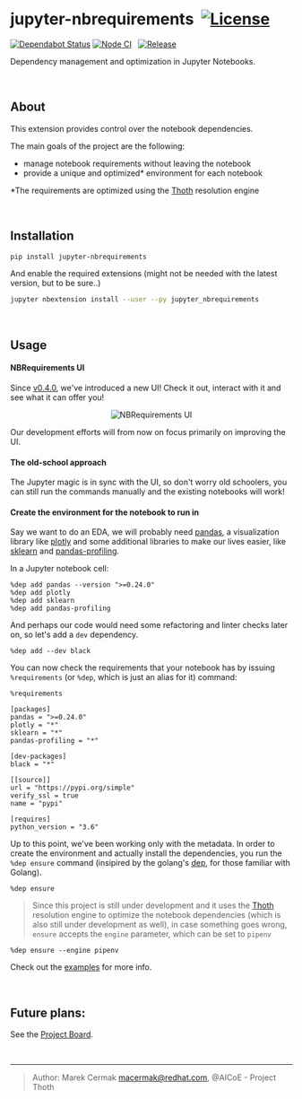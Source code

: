 # jupyter-nbrequirements &nbsp;[![License](https://img.shields.io/github/license/mashape/apistatus.svg?label=License)](https://github.com/thoth-station/jupyter-nbrequirements/blob/master/LICENSE)

[![Dependabot Status](https://api.dependabot.com/badges/status?host=github&repo=thoth-station/jupyter-nbrequirements)](https://dependabot.com)
[![Node CI](https://github.com/cermakm/jupyter-nbrequirements/workflows/Node%20CI/badge.svg)](https://github.com/cermakm/jupyter-nbrequirements/actions) &nbsp;
[![Release](https://img.shields.io/github/v/tag/cermakm/jupyter-nbrequirements.svg?sort=semver&label=Release)](https://github.com/thoth-station/jupyter-nbrequirements/releases/latest)



Dependency management and optimization in Jupyter Notebooks.

<br>

## About

This extension provides control over the notebook dependencies.

The main goals of the project are the following:

  - manage notebook requirements without leaving the notebook
  - provide a unique and optimized* environment for each notebook

*The requirements are optimized using the [Thoth] resolution engine

<br>

## Installation

```bash
pip install jupyter-nbrequirements
```

And enable the required extensions (might not be needed with the latest version, but to be sure..)

```bash
jupyter nbextension install --user --py jupyter_nbrequirements
```

<br>

## Usage

#### NBRequirements UI

Since [v0.4.0](https://github.com/thoth-station/jupyter-nbrequirements/releases/tag/v0.4.0), we've introduced a new UI! Check it out, interact with it and see what it can offer you!

<div style="text-align:center">
<img alt="NBRequirements UI" src="https://raw.githubusercontent.com/thoth-station/jupyter-nbrequirements/master/assets/ui.png">
</div>

Our development efforts will from now on focus primarily on improving the UI.

#### The old-school approach

The Jupyter magic is in sync with the UI, so don't worry old schoolers, you can still run the commands manually and the existing notebooks will work!

#### Create the environment for the notebook to run in

Say we want to do an EDA, we will probably need [pandas](https://pandas.pydata.org), a visualization library like [plotly](https://plot.ly) and some additional libraries to make our lives easier, like [sklearn](https://scikit-learn.org/stable/) and [pandas-profiling](https://github.com/pandas-profiling/pandas-profiling).

In a Jupyter notebook cell:

```
%dep add pandas --version ">=0.24.0"
%dep add plotly
%dep add sklearn
%dep add pandas-profiling
```

And perhaps our code would need some refactoring and linter checks later on, so let's add a `dev` dependency.

```
%dep add --dev black
```

You can now check the requirements that your notebook has by issuing `%requirements` (or `%dep`, which is just an alias for it) command:

```
%requirements
```
```
[packages]
pandas = ">=0.24.0"
plotly = "*"
sklearn = "*"
pandas-profiling = "*"

[dev-packages]
black = "*"

[[source]]
url = "https://pypi.org/simple"
verify_ssl = true
name = "pypi"

[requires]
python_version = "3.6"
```

Up to this point, we've been working only with the metadata. In order to create the environment and actually install the dependencies, you run the `%dep ensure` command (insipired by the golang's [dep](https://github.com/golang/dep), for those familiar with Golang).

```
%dep ensure
```

> Since this project is still under development and it uses the [Thoth] resolution engine to optimize the notebook dependencies (which is also still under development as well), in case something goes wrong, `ensure` accepts the `engine` parameter, which can be set to `pipenv`

```
%dep ensure --engine pipenv
```

Check out the [examples](/examples/) for more info.

<br>

## Future plans:

See the [Project Board](https://github.com/thoth-station/jupyter-nbrequirements/projects).

<br>

---

> Author: Marek Cermak <macermak@redhat.com>, @AICoE - Project Thoth


<!-- References -->

[Thoth]: https://github.com/thoth-station

